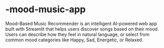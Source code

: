 # -mood-music-app
Mood-Based Music Recommender is an intelligent AI-powered web app built with Streamlit that helps users discover songs based on their mood. Users can describe how they feel in natural language, or select from common mood categories like Happy, Sad, Energetic, or Relaxed.
